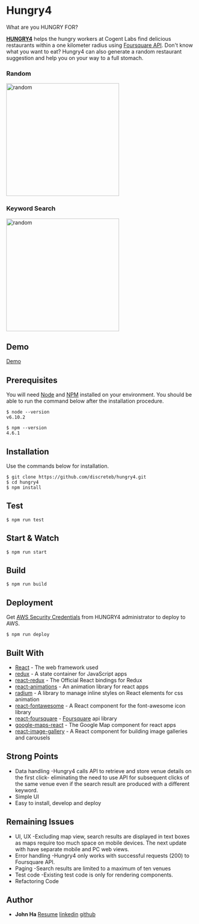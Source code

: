 # Hungry4

What are you HUNGRY FOR? 

[__HUNGRY4__](http://hungry4.s3-website-ap-northeast-1.amazonaws.com/) helps the hungry workers at Cogent Labs find delicious restaurants within a one kilometer radius using  [Foursquare API](https://foursquare.com/).
Don't know what you want to eat? Hungry4 can also generate a random restaurant suggestion and help you on your way to a full stomach.

### Random
<img width="300" alt="random" src="https://user-images.githubusercontent.com/4373428/33794303-67b31426-dd0c-11e7-98f5-283a2dda6ad6.gif">

### Keyword Search
<img width="300" alt="random" src="https://user-images.githubusercontent.com/4373428/33794304-6999391e-dd0c-11e7-92be-4d8691b69e92.gif">

## Demo
[Demo](http://hungry4.s3-website-ap-northeast-1.amazonaws.com/)

## Prerequisites

You will need [Node](http://nodejs.org/) and [NPM](https://npmjs.org/) installed on your environment.
You should be able to run the command below after the installation procedure.

```
$ node --version
v6.10.2

$ npm --version
4.6.1
```

## Installation

Use the commands below for installation.

```
$ git clone https://github.com/discreteb/hungry4.git
$ cd hungry4
$ npm install
```

## Test
```
$ npm run test
```


## Start & Watch
```
$ npm run start
```

## Build
```
$ npm run build
```

## Deployment

Get [AWS Security Credentials](http://docs.aws.amazon.com/general/latest/gr/aws-security-credentials.html) from HUNGRY4 administrator to deploy to AWS.

```
$ npm run deploy
```

## Built With

* [React](https://reactjs.org/) - The web framework used
* [redux](https://redux.js.org/) - A state container for JavaScript apps
* [react-redux](https://github.com/reactjs/react-redux) - The Official React bindings for Redux
* [react-animations](https://github.com/FormidableLabs/react-animations) - An animation library for react apps
* [radium](https://github.com/FormidableLabs/radium) - A library to manage inline styles on React elements for css animation
* [react-fontawesome](https://github.com/danawoodman/react-fontawesome) - A React component for the font-awesome icon library
* [react-foursquare](https://github.com/foursquare/react-foursquare) - [Foursquare](https://foursquare.com/) api library
* [google-maps-react](https://github.com/tomchentw/react-google-maps) - The Google Map component for react apps
* [react-image-gallery](https://github.com/xiaolin/react-image-gallery) - A React component for building image galleries and carousels

## Strong Points
* Data handling
  -Hungry4 calls API to retrieve and store venue details on the first click- eliminating the need to use API for subsequent clicks of the same venue even if the search result are produced with a different keyword.
* Simple UI
* Easy to install, develop and deploy

## Remaining Issues
* UI, UX
  -Excluding map view, search results are displayed in text boxes as maps require too much space on mobile devices. The next update with have separate mobile and PC web views.
* Error handling
  -Hungry4 only works with successful requests (200) to Foursquare API.
* Paging
  -Search results are limited to a maximum of ten venues
* Test code
  -Existing test code is only for rendering components.
* Refactoring Code

## Author
* **John Ha** 
[Resume](https://drive.google.com/open?id=0B6f4DTfeSkVCby0tT1JRRjI5MTQ)
[linkedin](https://www.linkedin.com/in/jeong-hoon-ha-5b5870a3/)
[github](https://github.com/discreteb)


